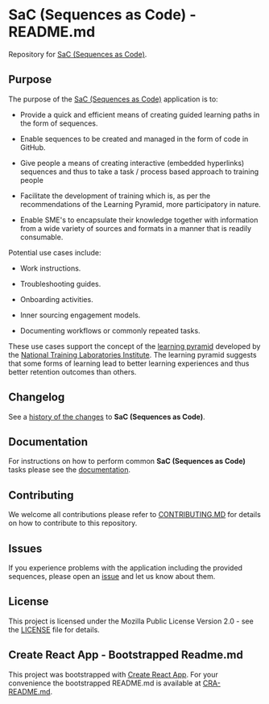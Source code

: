 # SaC (Sequences as Code) - README.md

Repository for [SaC (Sequences as Code)](https://dxc-technology.github.io/Sequences-as-Code/#/).

## Purpose

The purpose of the [SaC (Sequences as Code)](https://dxc-technology.github.io/Sequences-as-Code/#/) application is to:

- Provide a quick and efficient means of creating guided learning paths in the form of sequences.

- Enable sequences to be created and managed in the form of code in GitHub.

- Give people a means of creating interactive (embedded hyperlinks) sequences and thus to take a task / process based approach to training people

- Facilitate the development of training which is, as per the recommendations of the Learning Pyramid, more participatory in nature.

- Enable SME's to encapsulate their knowledge together with information from a wide variety of sources and formats in a manner that is readily consumable.

Potential use cases include:

- Work instructions.

- Troubleshooting guides.

- Onboarding activities.

- Inner sourcing engagement models.

- Documenting workflows or commonly repeated tasks.

These use cases support the concept of the [learning pyramid](https://www.educationcorner.com/the-learning-pyramid.html) developed by the [National Training Laboratories Institute](https://www.ntl.org/). The learning pyramid suggests that some forms of learning lead to better learning experiences and thus better retention outcomes than others.

## Changelog

See a [history of the changes](CHANGELOG.md) to **SaC (Sequences as Code)**.

## Documentation

For instructions on how to perform common **SaC (Sequences as Code)** tasks please see the [documentation](./docs/README.md).

## Contributing

We welcome all contributions please refer to [CONTRIBUTING.MD](/CONTRIBUTING.md) for details on how to contribute to this repository.

## Issues

If you experience problems with the application including the provided sequences, please open an [issue](https://github.com/dxc-technology/Sequences-as-Code/issues/new/choose) and let us know about them.

## License

This project is licensed under the Mozilla Public License Version 2.0 - see the [LICENSE](LICENSE) file for details.

## Create React App - Bootstrapped Readme.md

This project was bootstrapped with [Create React App](https://github.com/facebook/create-react-app). For your convenience the bootstrapped README.md is available at [CRA-README.md](./CRA-README.md).
